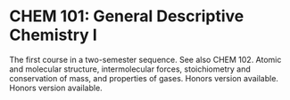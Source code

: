 # CHEM 101: General Descriptive Chemistry I

The first course in a two-semester sequence. See also CHEM 102. Atomic and molecular structure, intermolecular forces, stoichiometry and conservation of mass, and properties of gases. Honors version available. Honors version available.